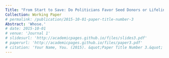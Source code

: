 ```yaml
---
Title: "From Start to Save: Do Politicians Favor Seed Donors or Lifeline Donors"
Collection: Working Paper
# permalink: /publication/2015-10-01-paper-title-number-3
Abstract: 'Whose.'
# date: 2015-10-01
# venue: 'Journal 1'
# slidesurl: 'http://academicpages.github.io/files/slides3.pdf'
# paperurl: 'http://academicpages.github.io/files/paper3.pdf'
# citation: 'Your Name, You. (2015). &quot;Paper Title Number 3.&quot; <i>Journal 1</i>. 1(3).'
---
```



